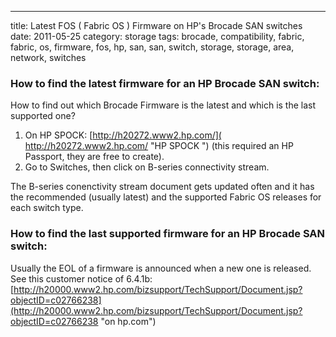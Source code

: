 ---
title: Latest FOS ( Fabric OS ) Firmware on HP's Brocade SAN switches
date: 2011-05-25
category: storage
tags: brocade, compatibility, fabric, fabric, os, firmware, fos, hp, san, san, switch, storage, storage, area, network, switches

### How to find the latest firmware for an HP Brocade SAN switch:

How to find out which Brocade Firmware is the latest and which is the last supported one?

1. On HP SPOCK: [http://h20272.www2.hp.com/]( http://h20272.www2.hp.com/ "HP SPOCK ") (this required an HP Passport, they are free to create).
2. Go to Switches, then click on B-series connectivity stream.

The B-series conenctivity stream document gets updated often and it has the recommended (usually latest) and the supported Fabric OS releases for each switch type.

### How to find the last supported firmware for an HP Brocade SAN switch:

Usually the EOL of a firmware is announced when a new one is released. See this customer notice of 6.4.1b: [http://h20000.www2.hp.com/bizsupport/TechSupport/Document.jsp?objectID=c02766238](http://h20000.www2.hp.com/bizsupport/TechSupport/Document.jsp?objectID=c02766238 "on hp.com")
